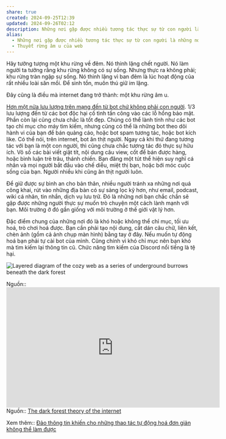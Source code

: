 ```yaml
---
share: true
created: 2024-09-25T12:39
updated: 2024-09-26T02:12
description: Những nơi gặp được nhiều tương tác thực sự từ con người là những nơi được sàng lọc kỹ
alias:
  - Những nơi gặp được nhiều tương tác thực sự từ con người là những nơi được sàng lọc kỹ
  - Thuyết rừng âm u của web
---
```

Hãy tưởng tượng một khu rừng về đêm. Nó thinh lặng chết người. Nó làm người ta tưởng rằng khu rừng không có sự sống. Nhưng thực ra không phải; khu rừng tràn ngập sự sống. Nó thinh lặng vì ban đêm là lúc hoạt động của rất nhiều loài săn mồi. Để sinh tồn, muôn thú giữ im lặng. 

Đây cũng là điều mà internet đang trở thành: một khu rừng âm u.

[Hơn một nửa lưu lượng trên mạng đến từ bot chứ không phải con người](./H%C6%A1n%20m%E1%BB%99t%20n%E1%BB%ADa%20l%C6%B0u%20l%C6%B0%E1%BB%A3ng%20tr%C3%AAn%20m%E1%BA%A1ng%20%C4%91%E1%BA%BFn%20t%E1%BB%AB%20bot%20ch%E1%BB%A9%20kh%C3%B4ng%20ph%E1%BA%A3i%20con%20ng%C6%B0%E1%BB%9Di.md). 1/3 lưu lượng đến từ các bot độc hại cố tình tấn công vào các lỗ hổng bảo mật. Phần còn lại cũng chưa chắc là tốt đẹp. Chúng có thể lành tính như các bot tạo chỉ mục cho máy tìm kiếm, nhưng cũng có thể là những bot theo dõi hành vi của bạn để bán quảng cáo, hoặc bot spam tương tác, hoặc bot kích like. Có thể nói, trên internet, bot ăn thịt người. Ngay cả khi thứ đang tương tác với bạn là một con người, thì cũng chưa chắc tương tác đó thực sự hữu ích. Vô số các bài viết giật tít, nội dung câu view, cốt để bán được hàng, hoặc bình luận trẻ trâu, thánh chiến. Bạn đăng một tút thể hiện suy nghĩ cá nhân và mọi người bắt đầu vào chế diễu, miệt thị bạn, hoặc bới móc cuộc sống của bạn. Người nhiều khi cũng ăn thịt người luôn.

Để giữ được sự bình an cho bản thân, nhiều người tránh xa những nơi quá công khai, rút vào những địa bàn có sự sàng lọc kỹ hơn, như email, podcast, wiki cá nhân, tin nhắn, dịch vụ lưu trữ. Đó là những nơi bạn chắc chắn sẽ gặp được những người thực sự muốn trò chuyện một cách lành mạnh với bạn. Môi trường ở đó gần giống với môi trường ở thế giới vật lý hơn.

Đặc điểm chung của những nơi đó là khó hoặc không thể chỉ mục, tối ưu hoá, trò chơi hoá được. Bạn cần phải tạo nội dung, cắt dán câu chữ, liên kết, chèn ảnh (gồm cả ảnh chụp màn hình) bằng tay ở đây. Nếu muốn tự động hoá bạn phải tự cài bot của mình. Cũng chính vì khó chỉ mục nên bạn khó mà tìm kiếm lại thông tin cũ. Chức năng tìm kiếm của Discord nổi tiếng là tệ hại. 

![Layered diagram of the cozy web as a series of underground burrows beneath the dark forest](https://res.cloudinary.com/dg3gyk0gu/image/upload/c_scale,w_960/v1589323597/maggieappleton.com/notes/cozyweb-tw.png)

Nguồn:: <iframe width="560" height="315" src="https://www.youtube.com/embed/VXkDaDDJjoA?si=yrSiYnx047EJOWIM&t=301" title="YouTube video player" frameborder="0" allow="accelerometer; autoplay; clipboard-write; encrypted-media; gyroscope; picture-in-picture; web-share" referrerpolicy="strict-origin-when-cross-origin" allowfullscreen></iframe>
Nguồn:: [The dark forest theory of the internet](https://www.ystrickler.com/the-dark-forest-theory-of-the-internet/)

Xem thêm:: [Đảo thông tin khiến cho những thao tác tự động hoá đơn giản không thể làm được](../../Qu%E1%BA%A3n%20l%C3%BD%20d%E1%BB%B1%20%C3%A1n,%20ph%C3%A1t%20tri%E1%BB%83n%20s%E1%BA%A3n%20ph%E1%BA%A9m,%20x%C3%A2y%20d%E1%BB%B1ng%20t%E1%BB%95%20ch%E1%BB%A9c/H%E1%BB%87%20th%E1%BB%91ng%20th%C3%B4ng%20tin/H%C3%ACnh%20th%E1%BB%A9c%20l%C6%B0u%20tr%E1%BB%AF/%C4%90%E1%BA%A3o%20th%C3%B4ng%20tin%20khi%E1%BA%BFn%20cho%20nh%E1%BB%AFng%20thao%20t%C3%A1c%20t%E1%BB%B1%20%C4%91%E1%BB%99ng%20ho%C3%A1%20%C4%91%C6%A1n%20gi%E1%BA%A3n%20kh%C3%B4ng%20th%E1%BB%83%20l%C3%A0m%20%C4%91%C6%B0%E1%BB%A3c.md)

